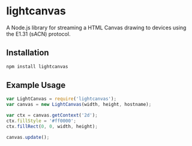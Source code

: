 # lightcanvas

A Node.js library for streaming a HTML Canvas drawing to devices using the E1.31 (sACN) protocol.


## Installation

```bash
npm install lightcanvas
```

## Example Usage

```js
var LightCanvas = require('lightcanvas');
var canvas = new LightCanvas(width, height, hostname);

var ctx = canvas.getContext('2d');
ctx.fillStyle = '#ff0000';
ctx.fillRect(0, 0, width, height);

canvas.update();
```
